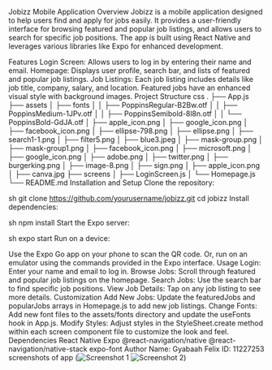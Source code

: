 Jobizz Mobile Application
Overview
Jobizz is a mobile application designed to help users find and apply for jobs easily. It provides a user-friendly interface for browsing featured and popular job listings, and allows users to search for specific job positions. The app is built using React Native and leverages various libraries like Expo for enhanced development.

Features
Login Screen: Allows users to log in by entering their name and email.
Homepage: Displays user profile, search bar, and lists of featured and popular job listings.
Job Listings: Each job listing includes details like job title, company, salary, and location. Featured jobs have an enhanced visual style with background images.
Project Structure
css
.
├── App.js
├── assets
│   ├── fonts
│   │   ├── PoppinsRegular-B2Bw.otf
│   │   ├── PoppinsMedium-1JPv.otf
│   │   ├── PoppinsSemibold-8l8n.otf
│   │   └── PoppinsBold-GdJA.otf
│   ├── apple_icon.png
│   ├── google_icon.png
│   ├── facebook_icon.png
│   ├── ellipse-798.png
│   ├── ellipse.png
│   ├── search1-1.png
│   ├── filter5.png
│   ├── blue3.jpeg
│   ├── mask-group.png
│   ├── mask-group1.png
│   ├── facebook_icon.png
│   ├── microsoft.png
│   ├── google_icon.png
│   ├── adobe.png
│   ├── twitter.png
│   ├── burgerking.png
│   ├── image-8.png
│   ├── sign.png
│   ├── apple_icon.png
│   ├── canva.jpg
├── screens
│   ├── LoginScreen.js
│   └── Homepage.js
└── README.md
Installation and Setup
Clone the repository:

sh
git clone https://github.com/yourusername/jobizz.git
cd jobizz
Install dependencies:

sh
npm install
Start the Expo server:

sh
expo start
Run on a device:

Use the Expo Go app on your phone to scan the QR code.
Or, run on an emulator using the commands provided in the Expo interface.
Usage
Login: Enter your name and email to log in.
Browse Jobs: Scroll through featured and popular job listings on the homepage.
Search Jobs: Use the search bar to find specific job positions.
View Job Details: Tap on any job listing to see more details.
Customization
Add New Jobs: Update the featuredJobs and popularJobs arrays in Homepage.js to add new job listings.
Change Fonts: Add new font files to the assets/fonts directory and update the useFonts hook in App.js.
Modify Styles: Adjust styles in the StyleSheet.create method within each screen component file to customize the look and feel.
Dependencies
React Native
Expo
@react-navigation/native
@react-navigation/native-stack
expo-font
Author
Name: Gyabaah Felix
ID: 11227253
screenshots  of app 
(![Screenshot 1](<../assets/Screenshot 2024-06-19 040348.png>) ![Screenshot 2](<../assets/Screenshot 2024-06-19 040414.png>))
